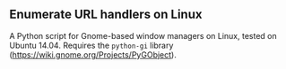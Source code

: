 ## Enumerate URL handlers on Linux

A Python script for Gnome-based window managers on Linux, tested on Ubuntu 14.04. Requires the `python-gi` library (https://wiki.gnome.org/Projects/PyGObject).
